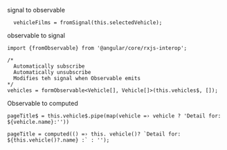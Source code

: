 

signal to observable
```
  vehicleFilms = fromSignal(this.selectedVehicle);
```


observable to signal
```
import {fromObservable} from '@angular/core/rxjs-interop';

/*
  Automatically subscribe 
  Automatically unsubscribe
  Modifies teh signal when Observable emits
*/
vehicles = formObservable<Vehicle[], Vehicle[]>(this.vehicles$, []);
```
    
Observable to computed
```
pageTitle$ = this.vehicle$.pipe(map(vehicle =› vehicle ? 'Detail for: ${vehicle.name}:''))

pageTitle = computed(() =› this. vehicle()? `Detail for: ${this.vehicle()?.name} :` : '');
```
